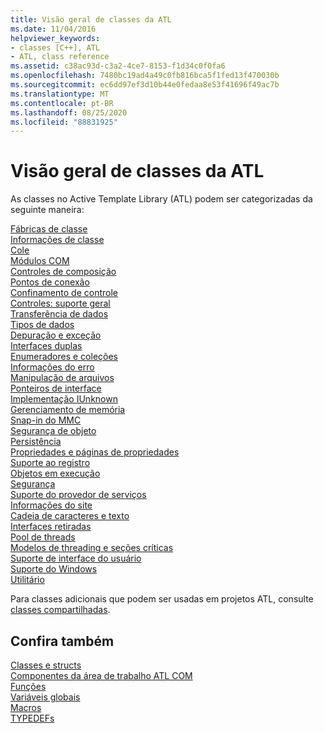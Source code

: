 ```yaml
---
title: Visão geral de classes da ATL
ms.date: 11/04/2016
helpviewer_keywords:
- classes [C++], ATL
- ATL, class reference
ms.assetid: c38ac93d-c3a2-4ce7-8153-f1d34c0f0fa6
ms.openlocfilehash: 7480bc19ad4a49c0fb816bca5f1fed13f470030b
ms.sourcegitcommit: ec6dd97ef3d10b44e0fedaa8e53f41696f49ac7b
ms.translationtype: MT
ms.contentlocale: pt-BR
ms.lasthandoff: 08/25/2020
ms.locfileid: "88831925"
---
```

# <a name="atl-class-overview"></a>Visão geral de classes da ATL

As classes no Active Template Library (ATL) podem ser categorizadas da seguinte maneira:

[Fábricas de classe](../atl/class-factories-classes.md)\
[Informações de classe](../atl/class-information-classes.md)\
[Cole](../atl/collection-classes.md)\
[Módulos COM](../atl/com-modules-classes.md)\
[Controles de composição](../atl/composite-controls-classes.md)\
[Pontos de conexão](../atl/connection-points-classes.md)\
[Confinamento de controle](../atl/control-containment-classes.md)\
[Controles: suporte geral](../atl/controls-general-support-classes.md)\
[Transferência de dados](../atl/data-transfer-classes.md)\
[Tipos de dados](../atl/data-types-classes.md)\
[Depuração e exceção](../atl/debugging-and-exceptions-classes.md)\
[Interfaces duplas](../atl/dual-interfaces-classes.md)\
[Enumeradores e coleções](../atl/enumerators-and-collections-classes.md)\
[Informações do erro](../atl/error-information-classes.md)\
[Manipulação de arquivos](../atl/file-handling-classes.md)\
[Ponteiros de interface](../atl/interface-pointers-classes.md)\
[Implementação IUnknown](../atl/iunknown-implementation-classes.md)\
[Gerenciamento de memória](../atl/memory-management-classes.md)\
[Snap-in do MMC](../atl/mmc-snap-in-classes.md)\
[Segurança de objeto](../atl/object-safety-classes.md)\
[Persistência](../atl/persistence-classes.md)\
[Propriedades e páginas de propriedades](../atl/properties-and-property-pages-classes.md)\
[Suporte ao registro](../atl/registry-support-classes.md)\
[Objetos em execução](../atl/running-objects-classes.md)\
[Segurança](../atl/security-classes.md)\
[Suporte do provedor de serviços](../atl/service-provider-support-classes.md)\
[Informações do site](../atl/site-information-classes.md)\
[Cadeia de caracteres e texto](../atl/string-and-text-classes.md)\
[Interfaces retiradas](../atl/tear-off-interfaces-classes.md)\
[Pool de threads](../atl/thread-pooling-classes.md)\
[Modelos de threading e seções críticas](../atl/threading-models-and-critical-sections-classes.md)\
[Suporte de interface do usuário](../atl/ui-support-classes.md)\
[Suporte do Windows](../atl/windows-support-classes.md)\
[Utilitário](../atl/utility-classes.md)

Para classes adicionais que podem ser usadas em projetos ATL, consulte [classes compartilhadas](../atl-mfc-shared/atl-mfc-shared-classes.md).

## <a name="see-also"></a>Confira também

[Classes e structs](../atl/reference/atl-classes.md)<br/>
[Componentes da área de trabalho ATL COM](../atl/atl-com-desktop-components.md)<br/>
[Funções](../atl/reference/atl-functions.md)<br/>
[Variáveis globais](../atl/reference/atl-global-variables.md)<br/>
[Macros](../atl/reference/atl-macros.md)<br/>
[TYPEDEFs](../atl/reference/atl-typedefs.md)
